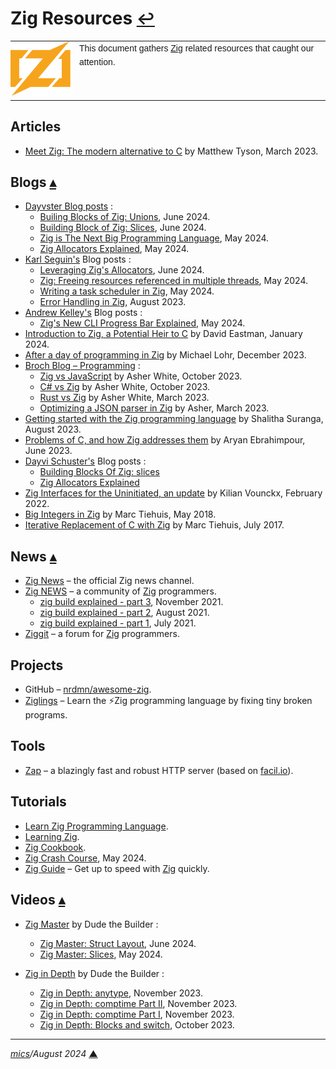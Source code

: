 # <span id="top">Zig Resources</span> <span style="font-size:90%;">[↩](./README.md#top)</span>

<table style="font-family:Helvetica,Arial;line-height:1.6;">
  <tr>
  <td style="border:0;padding:0 10px 0 0;min-width:100px;"><a href="https://ziglang.org/" rel="external"><img src="./docs/images/zig-logo.svg" width="100" alt="Rust project"/></a></td>
  <td style="border:0;padding:0;vertical-align:text-top;">This document gathers <a href="https://ziglang.org/" rel="external">Zig</a> related resources that caught our attention.</td>
  </tr>
</table>

## <span id="articles">Articles</span>

- [Meet Zig: The modern alternative to C][article_tyson] by Matthew Tyson, March 2023.

## <span id="blogs">Blogs</span> [**&#x25B4;**](#top)

- [Dayvster Blog posts](https://dayvster.com/blog/tag/zig/) :
  - [Builing Blocks of Zig: Unions](https://dayvster.com/blog/building-blocks-of-zig-unions/), June 2024.
  - [Building Block of Zig: Slices](https://dayvster.com/blog/building-blocks-of-zig-slices/), June 2024.
  - [Zig is The Next Big Programming Language](https://dayvster.com/blog/zig-is-the-next-big-language/), May 2024.
  - [Zig Allocators Explained](https://dayvster.com/blog/zig-allocators-explained/), May 2024.
- [Karl Seguin's](https://www.openmymind.net/) Blog posts :
  - [Leveraging Zig's Allocators](https://www.openmymind.net/Leveraging-Zigs-Allocators/), June 2024.
  - [Zig: Freeing resources referenced in multiple threads](https://www.openmymind.net/Zig-Freeing-Resources-Referenced-In-Multiple-Threads/), May 2024.
  - [Writing a task scheduler in Zig](https://www.openmymind.net/Writing-a-Task-Scheduler-in-Zig/), May 2024.
  - [Error Handling in Zig](https://www.aolium.com/karlseguin/4013ac14-2457-479b-e59b-e603c04673c8), August 2023.
- [Andrew Kelley's](https://andrewkelley.me/) Blog posts :
  - [Zig's New CLI Progress Bar Explained](https://andrewkelley.me/post/zig-new-cli-progress-bar-explained.html), May 2024.
- [Introduction to Zig, a Potential Heir to C][blog_eastman] by David Eastman, January 2024.
- [After a day of programming in Zig](https://blog.lohr.dev/after-a-day-of-programming-in-zig) by Michael Lohr, December 2023.
- [Broch Blog &ndash; Programming](https://www.brochweb.com/blog/category/programming/) :
  - [Zig vs JavaScript][blog_white_js] by Asher White, October 2023.
  - [C# vs Zig][blog_white_csharp] by Asher White, October 2023.
  - [Rust vs Zig][blog_white_rust] by Asher White, March 2023.
  - [Optimizing a JSON parser in Zig][blog_white_json] by Asher, March 2023.
- [Getting started with the Zig programming language](https://blog.logrocket.com/getting-started-zig-programming-language/) by Shalitha Suranga, August 2023.
- [Problems of C, and how Zig addresses them][blog_ebrahimpour] by Aryan Ebrahimpour, June 2023.
- [Dayvi Schuster's](https://dayvster.com/blog/) Blog posts :
  - [Building Blocks Of Zig: slices](https://dayvster.com/blog/building-blocks-of-zig-slices/)
  - [Zig Allocators Explained](https://dayvster.com/blog/zig-allocators-explained/)
- [Zig Interfaces for the Uninitiated, an update][blog_vounckx] by Kilian Vounckx, February 2022.
- [Big Integers in Zig](https://tiehu.is/blog/zig2) by Marc Tiehuis, May 2018.
- [Iterative Replacement of C with Zig](https://tiehu.is/blog/zig1) by Marc Tiehuis, July 2017.

## <span id="news">News</span> [**&#x25B4;**](#top)

- [Zig News](https://ziglang.org/news/) &ndash; the official Zig news channel.
- [Zig NEWS](https://zig.news/) &ndash; a community of [Zig] programmers.
  - [zig build explained - part 3](https://zig.news/xq/zig-build-explained-part-3-1ima), November 2021.
  - [zig build explained - part 2](https://zig.news/xq/zig-build-explained-part-2-1850), August 2021.
  - [zig build explained - part 1](https://zig.news/xq/zig-build-explained-part-1-59lf), July 2021.
- [Ziggit](https://ziggit.dev/) &ndash; a forum for [Zig] programmers.

## <span id="projects">Projects</span>

- GitHub &ndash; [nrdmn/awesome-zig](https://github.com/nrdmn/awesome-zig).
- [Ziglings](https://codeberg.org/ziglings/exercises/) &ndash; Learn the ⚡Zig programming language by fixing tiny broken programs.

## <span id="tools">Tools</span>

- [Zap](https://zigzap.org/) &ndash; a blazingly fast and robust HTTP server (based on [facil.io](https://facil.io/)).

## <span id="tutorials">Tutorials</span>

- [Learn Zig Programming Language](https://anylearn.ai/guide/51356f6b-e267-453d-be31-37efc233e882).
- [Learning Zig](https://www.openmymind.net/learning_zig/).
- [Zig Cookbook](https://cookbook.ziglang.cc/intro.html).
- [Zig Crash Course](https://ikrima.dev/dev-notes/zig/zig-crash-course/), May 2024.
- [Zig Guide](https://zig.guide/) &ndash; Get up to speed with [Zig] quickly.


## <span id="videos">Videos</span> [**&#x25B4;**](#top)

- [Zig Master](https://www.youtube.com/playlist?list=PLtB7CL7EG7pDKdSBA_AlNYrEsISOHBOQL) by Dude the Builder :
  - [Zig Master: Struct Layout](https://www.youtube.com/watch?v=sfvgUVAXZ4I), June 2024.
  - [Zig Master: Slices](https://www.youtube.com/watch?v=whjDH-LKA2s), May 2024.

- [Zig in Depth](https://www.youtube.com/playlist?list=PLtB7CL7EG7pCw7Xy1SQC53Gl8pI7aDg9t) by Dude the Builder :
  - [Zig in Depth: anytype](https://www.youtube.com/watch?v=-MKcxj3SlI0), November 2023.
  - [Zig in Depth: comptime Part II](https://www.youtube.com/watch?v=K4vsmDeK1pU), November 2023.
  - [Zig in Depth: comptime Part I](https://www.youtube.com/watch?v=7D__mR1nA2c), November 2023.
  - [Zig in Depth: Blocks and switch](https://www.youtube.com/watch?v=M3FSzLFIN30), October 2023.
  
<!--
## <span id="footnotes">Footnotes</span>

<a name="footnote_01">[1]</a> ***Installation settings*** [↩](#anchor_01)

<pre style="margin:0 0 1em 20px; font-size:80%;">
<b>&gt; type %USERPROFILE%\.rustup\settings.toml</b>
default_host_triple = "x86_64-pc-windows-msvc"
default_toolchain = "stable"
profile = "default"
version = "12"

[overrides]
</pre>
-->

***

*[mics](https://lampwww.epfl.ch/~michelou/)/August 2024* [**&#9650;**](#top)
<span id="bottom">&nbsp;</span>

<!-- link refs -->

[article_tyson]: https://www.infoworld.com/article/3689648/meet-the-zig-programming-language.html
[blog_eastman]: https://thenewstack.io/introduction-to-zig-a-potential-heir-to-c/
[blog_ebrahimpour]: https://avestura.dev/blog/problems-of-c-and-how-zig-addresses-them
[blog_vounckx]: https://zig.news/kilianvounckx/zig-interfaces-for-the-uninitiated-an-update-4gf1
[blog_white_csharp]: https://www.brochweb.com/blog/post/csharp-vs-zig/
[blog_white_js]: https://www.brochweb.com/blog/post/zig-vs-javascript/
[blog_white_json]: https://www.brochweb.com/blog/post/optimizing-a-json-parser-in-zig/
[blog_white_rust]: https://www.brochweb.com/blog/post/rust-vs-zig/
[zig]: https://ziglang.org/
